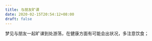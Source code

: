 ```yaml
---
title: 与朋友旷课
date: 2020-02-15T20:54:12+08:00
draft: false
---
```


梦见与朋友一起旷课到处游荡，在健康方面有可能会出状况，多注意饮食；
